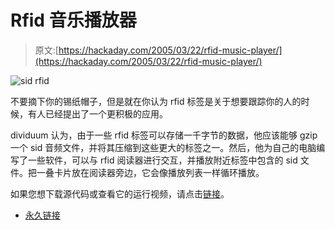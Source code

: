# Rfid 音乐播放器

> 原文:[https://hackaday.com/2005/03/22/rfid-music-player/](https://hackaday.com/2005/03/22/rfid-music-player/)

![sid rfid](img/83469e46d60b70d1d2e1e8d1f33928b7.png)

不要摘下你的锡纸帽子，但是就在你认为 rfid 标签是关于想要跟踪你的人的时候，有人已经提出了一个更积极的应用。

dividuum 认为，由于一些 rfid 标签可以存储一千字节的数据，他应该能够 gzip 一个 sid 音频文件，并将其压缩到这些更大的标签之一。然后，他为自己的电脑编写了一些软件，可以与 rfid 阅读器进行交互，并播放附近标签中包含的 sid 文件。把一叠卡片放在阅读器旁边，它会像播放列表一样循环播放。

如果您想下载源代码或查看它的运行视频，请点击[链接](http://blogs.bl0rg.net/netzstaub/archives/000539.html)。

*   [永久链接](http://blogs.bl0rg.net/netzstaub/archives/000539.html)